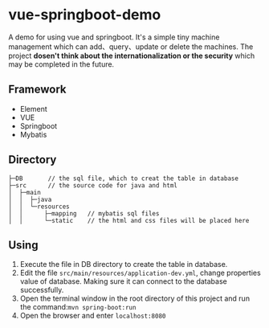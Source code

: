 # vue-springboot-demo
A demo for using vue and springboot. It's a simple tiny machine management which can add、query、update or delete the machines. The project **dosen't think about the internationalization or the security** which may be completed in the future.

## Framework

* Element
* VUE
* Springboot
* Mybatis

## Directory

```
├─DB       // the sql file, which to creat the table in database
├─src      // the source code for java and html
│  ├─main 
│  │  ├─java
│  │  └─resources
│  │      ├─mapping   // mybatis sql files
│  │      └─static    // the html and css files will be placed here
```

## Using

1. Execute the file in DB directory to create the table in database.
2. Edit the file `src/main/resources/application-dev.yml`, change properties value of database. Making sure it can connect to the database successfully.
3. Open the terminal window in the root directory of this project and run the command:`mvn spring-boot:run`
4. Open the browser and enter `localhost:8080` 